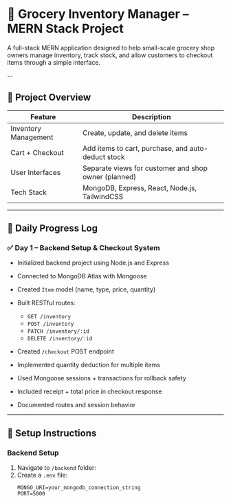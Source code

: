 # 🛒 Grocery Inventory Manager – MERN Stack Project

A full-stack MERN application designed to help small-scale grocery shop owners manage inventory, track stock, and allow customers to checkout items through a simple interface.

--

## 📌 Project Overview

| Feature | Description |
|--------|-------------|
| Inventory Management | Create, update, and delete items |
| Cart + Checkout | Add items to cart, purchase, and auto-deduct stock |
| User Interfaces | Separate views for customer and shop owner (planned) |
| Tech Stack | MongoDB, Express, React, Node.js, TailwindCSS |

---

## 📅 Daily Progress Log

### ✅ **Day 1** – Backend Setup & Checkout System
- Initialized backend project using Node.js and Express
- Connected to MongoDB Atlas with Mongoose
- Created `Item` model (name, type, price, quantity)
- Built RESTful routes:  
  - `GET /inventory`  
  - `POST /inventory`  
  - `PATCH /inventory/:id`  
  - `DELETE /inventory/:id`

- Created `/checkout` POST endpoint
- Implemented quantity deduction for multiple items
- Used Mongoose sessions + transactions for rollback safety
- Included receipt + total price in checkout response
- Documented routes and session behavior

---

## 🔧 Setup Instructions

### Backend Setup
1. Navigate to `/backend` folder:
2. Create a `.env` file:
   ```env
   MONGO_URI=your_mongodb_connection_string
   PORT=5000

